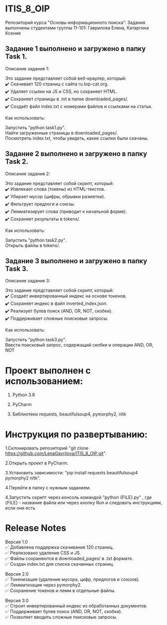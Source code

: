 # ITIS_8_OIP
Репозиторий курса "Основы информационного поиска". Задания выполнены студентами группы 11-101: Гаврилова Елена, Катаргина Ксения

## Задание 1 выполнено и загружено в папку Task 1.
Описание задания 1:

Это задание представляет собой веб-краулер, который:  
✔️ Скачивает 120 страниц с сайта ru.top-cat.org.  
✔️ Удаляет ссылки на JS и CSS, но сохраняет HTML.  
✔️ Сохраняет страницы в .txt в папке downloaded_pages/.  
✔️ Создаёт файл index.txt с номерами файлов и ссылками на статьи.

Как использовать:

Запустить "python task1.py".  
Найти загруженные страницы в downloaded_pages/.  
Посмотреть index.txt, чтобы увидеть, какие ссылки были скачаны.

## Задание 2 выполнено и загружено в папку Task 2.
Описание задания 2:

Это задание представляет собой скрипт, который:  
✔️ Извлекает слова (токены) из HTML-текстов.  
✔️ Убирает мусор (цифры, обрывки разметки).  
✔️ Фильтрует предлоги и союзы.  
✔️ Лемматизирует слова (приводит к начальной форме).  
✔️ Сохраняет результаты в tokens/.  

Как использовать:

Запустить "python task2.py".  
Открыть файлы в tokens/.  

## Задание 3 выполнено и загружено в папку Task 3.  
Описание задания 3:  

Это задание представляет собой скрипт, который:  
✔️ Создаёт инвертированный индекс на основе токенов.  
✔️ Сохраняет индекс в файл inverted_index.json.  
✔️ Реализует булев поиск (AND, OR, NOT, скобки).  
✔️ Поддерживает сложные поисковые запросы.  

 Как использовать:

Запустить "python task3.py".  
Ввести поисковый запрос, содержащий скобки и операции AND, OR, NOT


# Проект выполнен с использованием:

1. Python 3.8

2. PyCharm

3. Библиотеки requests, beautifulsoup4, pymorphy2, nltk  

# Инструкция по развертыванию:

1.Склонировать репозиторий "git clone https://github.com/LenaGavrilova/ITIS_8_OIP.git".

2.Открыть проект в PyCharm.

3.Установить зависимости: "pip install requests beautifulsoup4 pymorphy2 nltk".

4.Перейти в папкy с нужным заданием.

4.Запустить скрипт через консоль командой "python {FILE}.py" , где {FILE} - название файла  или через кнопку Run и следовать инструкциям, если они есть

# Release Notes
Версия 1.0   
✅ Добавлена поддержка скачивания 120 страниц.  
✅ Реализовано удаление CSS и JS.  
✅ Файлы сохраняются в downloaded_pages/ в .txt формате.  
✅ Создан index.txt для списка скачанных страниц.  

Версия 2.0  
✅ Токенизация (удаление мусора, цифр, предлогов и союзов).  
✅ Лемматизация через pymorphy2.  
✅ Сохранение токенов и лемм в отдельные файлы.  

Версия 3.0  
✅ Строит инвертированный индекс из обработанных документов.  
✅ Поддерживает булев поиск (AND, OR, NOT, скобки).  
✅ Позволяет вводить сложные поисковые запросы.  